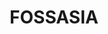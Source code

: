 ---
description: FOSSASIA founded in 2019. We have been developing open source software
  and hardware together with a global community. Our goal is to provide access to
  open technologies and knowledge that enable people to build solutions according
  to their own ideas and needs.
layout: stand
logo: stands/fossasia/logo.png
new_this_year: "We have updates across our projects: \r\n- Eventyay: we recently released\
  \ the video integration (with Jitsi and BigBlueButton) so we have a full open source\
  \ event management system for community organizers.\r\n- Pock Science Lab: a few\
  \ months ago, we published the modified version of our hardware. \r\n- Visdom: our\
  \ recently on boarded visualization tool \r\n- Voice Republic: audio streaming tool\
  \ for events, lectures, reading or discussion live"
showcase: "Come to our stand to checkout: \r\n- Open source hardware device for science\
  \ experiments \r\n- Fully event open source management system with video integration\
  \ for virtual events that event organizers can use \r\n- Connect with open source\
  \ developers and advocates from Asia"
themes:
- Hardware
title: FOSSASIA
show_on_overview: true
website: https://fossasia.org/
---